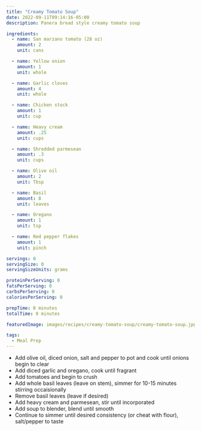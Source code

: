 ```yaml
---
title: "Creamy Tomato Soup"
date: 2022-09-11T09:14:16-05:00
description: Panera bread style creamy tomato soup

ingredients:
  - name: San marzano tomato (28 oz)
    amount: 2
    unit: cans

  - name: Yellow onion
    amount: 1
    unit: whole

  - name: Garlic cloves
    amount: 4
    unit: whole

  - name: Chicken stock
    amount: 1
    unit: cup

  - name: Heavy cream
    amount: .25
    unit: cups

  - name: Shredded parmesean
    amount: .3
    unit: cups

  - name: Olive oil
    amount: 2
    unit: Tbsp

  - name: Basil
    amount: 8
    unit: leaves

  - name: Oregano
    amount: 1
    unit: tsp

  - name: Red pepper flakes
    amount: 1
    unit: pinch

servings: 0
servingSize: 0
servingSizeUnits: grams

proteinPerServing: 0
fatsPerServing: 0
carbsPerServing: 0
caloriesPerServing: 0

prepTime: 0 minutes
totalTime: 0 minutes

featuredImage: images/recipes/creamy-tomato-soup/creamy-tomato-soup.jpg

tags:
  - Meal Prep
---
```


- Add olive oil, diced onion, salt and pepper to pot and cook until onions begin to clear
- Add diced garlic and oregano, cook until fragrant
- Add tomatoes and begin to crush
- Add whole basil leaves (leave on stem), simmer for 10-15 minutes stirring occaisionally
- Remove basil leaves (leave if desired)
- Add heavy cream and parmesean, stir until incorporated
- Add soup to blender, blend until smooth
- Continue to simmer until desired consistency (or cheat with flour), salt/pepper to taste
